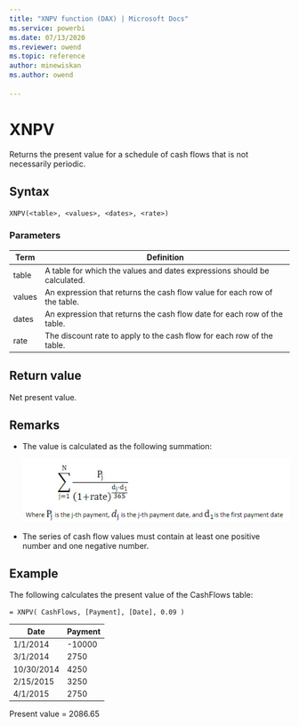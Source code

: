 ```yaml
---
title: "XNPV function (DAX) | Microsoft Docs"
ms.service: powerbi 
ms.date: 07/13/2020
ms.reviewer: owend
ms.topic: reference
author: minewiskan
ms.author: owend

---
```

# XNPV
  
Returns the present value for a schedule of cash flows that is not necessarily periodic.  
  
## Syntax  
  
```dax
XNPV(<table>, <values>, <dates>, <rate>)  
```
  
### Parameters  
  
|Term|Definition|  
|--------|--------------|  
|table|A table for which the values and dates expressions should be calculated.|  
|values|An expression that returns the cash flow value for each row of the table.|  
|dates|An expression that returns the cash flow date for each row of the table.|  
|rate|The discount rate to apply to the cash flow for each row of the table.|  
  
## Return value

Net present value.  
  
## Remarks

- The value is calculated as the following summation:  
  
    ![XNPV Formula](media/dax-xnpv-formula.png)  
  
- The series of cash flow values must contain at least one positive number and one negative number.  
  
## Example

The following calculates the present value of the CashFlows table:  
  
```dax
= XNPV( CashFlows, [Payment], [Date], 0.09 )  
```
  
|Date|Payment|  
|--------|-----------|  
|1/1/2014|-10000|  
|3/1/2014|2750|  
|10/30/2014|4250|  
|2/15/2015|3250|  
|4/1/2015|2750|  
  
Present value = 2086.65  
